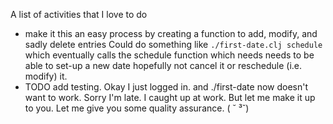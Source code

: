 A list of activities that I love to do 

- make it this an easy process by creating a function to add, modify, and sadly delete entries
  Could do something like `./first-date.clj schedule` which eventually calls the schedule function which needs
  needs to be able to set-up a new date hopefully not cancel it or reschedule (i.e. modify) it.
- TODO add testing. Okay I just logged in. and ./first-date now doesn't want to work. Sorry I'm late. I caught up at work. But let me make it up to you. Let me give you some quality assurance. ( ˘ ³˘)
